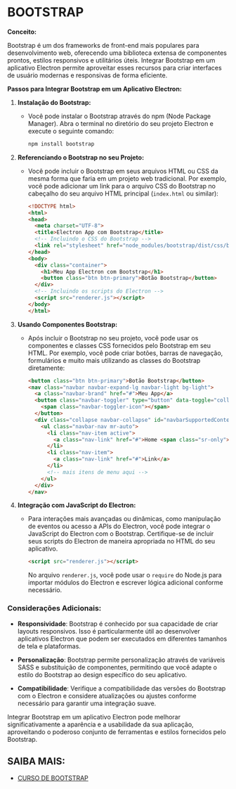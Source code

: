 # BOOTSTRAP

**Conceito:**

Bootstrap é um dos frameworks de front-end mais populares para desenvolvimento web, oferecendo uma biblioteca extensa de componentes prontos, estilos responsivos e utilitários úteis. Integrar Bootstrap em um aplicativo Electron permite aproveitar esses recursos para criar interfaces de usuário modernas e responsivas de forma eficiente.

**Passos para Integrar Bootstrap em um Aplicativo Electron:**

1. **Instalação do Bootstrap:**
   - Você pode instalar o Bootstrap através do npm (Node Package Manager). Abra o terminal no diretório do seu projeto Electron e execute o seguinte comando:

     ```bash
     npm install bootstrap
     ```

2. **Referenciando o Bootstrap no seu Projeto:**
   - Você pode incluir o Bootstrap em seus arquivos HTML ou CSS da mesma forma que faria em um projeto web tradicional. Por exemplo, você pode adicionar um link para o arquivo CSS do Bootstrap no cabeçalho do seu arquivo HTML principal (`index.html` ou similar):

     ```html
     <!DOCTYPE html>
     <html>
     <head>
       <meta charset="UTF-8">
       <title>Electron App com Bootstrap</title>
       <!-- Incluindo o CSS do Bootstrap -->
       <link rel="stylesheet" href="node_modules/bootstrap/dist/css/bootstrap.min.css">
     </head>
     <body>
       <div class="container">
         <h1>Meu App Electron com Bootstrap</h1>
         <button class="btn btn-primary">Botão Bootstrap</button>
       </div>
       <!-- Incluindo os scripts do Electron -->
       <script src="renderer.js"></script>
     </body>
     </html>
     ```

3. **Usando Componentes Bootstrap:**
   - Após incluir o Bootstrap no seu projeto, você pode usar os componentes e classes CSS fornecidos pelo Bootstrap em seu HTML. Por exemplo, você pode criar botões, barras de navegação, formulários e muito mais utilizando as classes do Bootstrap diretamente:

     ```html
     <button class="btn btn-primary">Botão Bootstrap</button>
     <nav class="navbar navbar-expand-lg navbar-light bg-light">
       <a class="navbar-brand" href="#">Meu App</a>
       <button class="navbar-toggler" type="button" data-toggle="collapse" data-target="#navbarSupportedContent" aria-controls="navbarSupportedContent" aria-expanded="false" aria-label="Toggle navigation">
         <span class="navbar-toggler-icon"></span>
       </button>
       <div class="collapse navbar-collapse" id="navbarSupportedContent">
         <ul class="navbar-nav mr-auto">
           <li class="nav-item active">
             <a class="nav-link" href="#">Home <span class="sr-only">(current)</span></a>
           </li>
           <li class="nav-item">
             <a class="nav-link" href="#">Link</a>
           </li>
           <!-- mais itens de menu aqui -->
         </ul>
       </div>
     </nav>
     ```

4. **Integração com JavaScript do Electron:**
   - Para interações mais avançadas ou dinâmicas, como manipulação de eventos ou acesso a APIs do Electron, você pode integrar o JavaScript do Electron com o Bootstrap. Certifique-se de incluir seus scripts do Electron de maneira apropriada no HTML do seu aplicativo.

     ```html
     <script src="renderer.js"></script>
     ```

     No arquivo `renderer.js`, você pode usar o `require` do Node.js para importar módulos do Electron e escrever lógica adicional conforme necessário.

### Considerações Adicionais:
- **Responsividade**: Bootstrap é conhecido por sua capacidade de criar layouts responsivos. Isso é particularmente útil ao desenvolver aplicativos Electron que podem ser executados em diferentes tamanhos de tela e plataformas.
  
- **Personalização**: Bootstrap permite personalização através de variáveis SASS e substituição de componentes, permitindo que você adapte o estilo do Bootstrap ao design específico do seu aplicativo.

- **Compatibilidade**: Verifique a compatibilidade das versões do Bootstrap com o Electron e considere atualizações ou ajustes conforme necessário para garantir uma integração suave.

Integrar Bootstrap em um aplicativo Electron pode melhorar significativamente a aparência e a usabilidade da sua aplicação, aproveitando o poderoso conjunto de ferramentas e estilos fornecidos pelo Bootstrap. 

## SAIBA MAIS:
- [CURSO DE BOOTSTRAP](https://github.com/VILHALVA/CURSO-DE-BOOTSTRAP)